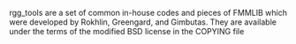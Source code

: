 rgg_tools are a set of common in-house
codes and pieces of FMMLIB which were
developed by Rokhlin, Greengard, and
Gimbutas. They are available under the
terms of the modified BSD license in
the COPYING file
